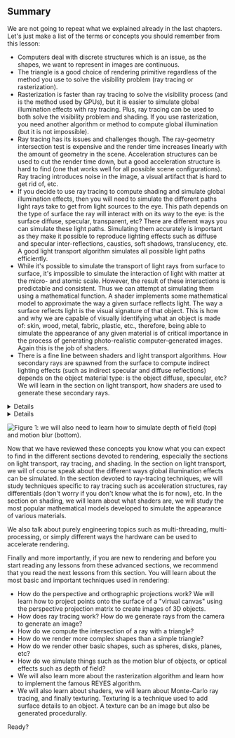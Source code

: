 ## Summary

We are not going to repeat what we explained already in the last chapters. Let's just make a list of the terms or concepts you should remember from this lesson:

- Computers deal with discrete structures which is an issue, as the shapes, we want to represent in images are continuous.
- The triangle is a good choice of rendering primitive regardless of the method you use to solve the visibility problem (ray tracing or rasterization).
- Rasterization is faster than ray tracing to solve the visibility process (and is the method used by GPUs), but it is easier to simulate global illumination effects with ray tracing. Plus, ray tracing can be used to both solve the visibility problem and shading. If you use rasterization, you need another algorithm or method to compute global illumination (but it is not impossible).
- Ray tracing has its issues and challenges though. The ray-geometry intersection test is expensive and the render time increases linearly with the amount of geometry in the scene. Acceleration structures can be used to cut the render time down, but a good acceleration structure is hard to find (one that works well for all possible scene configurations). Ray tracing introduces noise in the image, a visual artifact that is hard to get rid of, etc.
- If you decide to use ray tracing to compute shading and simulate global illumination effects, then you will need to simulate the different paths light rays take to get from light sources to the eye. This path depends on the type of surface the ray will interact with on its way to the eye: is the surface diffuse, specular, transparent, etc? There are different ways you can simulate these light paths. Simulating them accurately is important as they make it possible to reproduce lighting effects such as diffuse and specular inter-reflections, caustics, soft shadows, translucency, etc. A good light transport algorithm simulates all possible light paths efficiently.
- While it's possible to simulate the transport of light rays from surface to surface, it's impossible to simulate the interaction of light with matter at the micro- and atomic scale. However, the result of these interactions is predictable and consistent. Thus we can attempt at simulating them using a mathematical function. A shader implements some mathematical model to approximate the way a given surface reflects light. The way a surface reflects light is the visual signature of that object. This is how and why we are capable of visually identifying what an object is made of: skin, wood, metal, fabric, plastic, etc., therefore, being able to simulate the appearance of any given material is of critical importance in the process of generating photo-realistic computer-generated images. Again this is the job of shaders.
- There is a fine line between shaders and light transport algorithms. How secondary rays are spawned from the surface to compute indirect lighting effects (such as indirect specular and diffuse reflections) depends on the object material type: is the object diffuse, specular, etc? We will learn in the section on light transport, how shaders are used to generate these secondary rays.

<details>
One of the things that we haven't talked about in the previous chapters is the difference between rendering on the CPU vs rendering on the GPU. Don't associate the term GPU with real-time rendering and the term CPU with offline rendering. Real-time and offline rendering have both very precise meanings and have nothing to do with the CPU or the GPU. We speak of **real-time** rendering when a scene can be rendered from 24 to 120 frames per second (24 to 30 fps is the minimum required to give the illusion of movement. A video game typically runs around 60 fps). Anything below 24 fps and above 1 frame per second is considered to be **interactive rendering**. When a frame takes from a few seconds to a few minutes or hours to render, we are then in the category of **offline rendering**. It is very well possible to achieve interactive or even real-time frame rates on the CPU. How much time it takes to render a frame depends essentially on the scene complexity anyway. A very complex scene can take more than a few seconds to render on the GPU. Our point here is that you should not associate GPU with real-time and CPU with offline rendering. These are different things. In the lessons of this section, we will learn how to use OpenGL to render images on the GPU, and we will implement the rasterization and the ray-tracing algorithm on the CPU. We will write a lesson dedicated to looking at the pros and cons of rendering on the GPU or the CPU.
</details>

<details>
The other thing we won't be talking about in this section is how rendering and **signal processing** relate to each other. This is a very important aspect of rendering, however, to understand this relationship you need to have solid foundations in signal processing which potentially also requires an understanding of Fourier analysis. We are planning to write a series of lessons on these topics once the basic section is complete. We think it's better to ignore this aspect of rendering if you don't have a good understanding of the theory behind it, rather than presenting it without being able to explain why and how it works.
</details>

![Figure 1: we will also need to learn how to simulate depth of field (top) and motion blur (bottom).](/images/rendering-3d-scene-overview/lighteffect.png?)

Now that we have reviewed these concepts you know what you can expect to find in the different sections devoted to rendering, especially the sections on light transport, ray tracing, and shading. In the section on light transport, we will of course speak about the different ways global illumination effects can be simulated. In the section devoted to ray-tracing techniques, we will study techniques specific to ray tracing such as acceleration structures, ray differentials (don't worry if you don't know what the is for now), etc. In the section on shading, we will learn about what shaders are, we will study the most popular mathematical models developed to simulate the appearance of various materials.

We also talk about purely engineering topics such as multi-threading, multi-processing, or simply different ways the hardware can be used to accelerate rendering.

Finally and more importantly, if you are new to rendering and before you start reading any lessons from these advanced sections, we recommend that you read the next lessons from this section. You will learn about the most basic and important techniques used in rendering:

- How do the perspective and orthographic projections work? We will learn how to project points onto the surface of a "virtual canvas" using the perspective projection matrix to create images of 3D objects.
- How does ray tracing work? How do we generate rays from the camera to generate an image?
- How do we compute the intersection of a ray with a triangle?
- How do we render more complex shapes than a simple triangle?
- How do we render other basic shapes, such as spheres, disks, planes, etc?
- How do we simulate things such as the motion blur of objects, or optical effects such as depth of field?
- We will also learn more about the rasterization algorithm and learn how to implement the famous REYES algorithm.
- We will also learn about shaders, we will learn about Monte-Carlo ray tracing, and finally texturing. Texturing is a technique used to add surface details to an object. A texture can be an image but also be generated procedurally.

Ready?